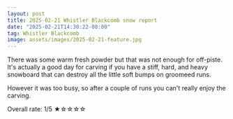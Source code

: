 ```yaml
---
layout: post
title: 2025-02-21 Whistler Blackcomb snow report
date: "2025-02-21T14:30:22-08:00"
tag: Whistler Blackcomb
image: assets/images/2025-02-21-feature.jpg
---
```


There was some warm fresh powder but that was not enough for off-piste. It's actually a good day for carving if you have a stiff, hard, and heavy snowboard that can destroy all the little soft bumps on groomeed runs.

However it was too busy, so after a couple of runs you can't really enjoy the carving.

Overall rate: 1/5 ★☆☆☆☆
